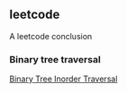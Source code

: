 ## leetcode
A leetcode conclusion

### Binary tree traversal
[Binary Tree Inorder Traversal](http://oj.leetcode.com/problems/binary-tree-inorder-traversal/)

